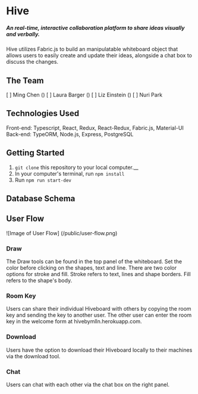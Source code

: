 # Hive
##### An real-time, interactive collaboration platform to share ideas visually and verbally.
Hive utilizes Fabric.js to build an manipulatable whiteboard object that allows users to easily create and update their ideas, alongside a chat box to discuss the changes.

## The Team
[ ] Ming Chen ()
[ ] Laura Barger ()
[ ] Liz Einstein ()
[ ] Nuri Park

## Technologies Used
Front-end: Typescript, React, Redux, React-Redux, Fabric.js, Material-UI
Back-end: TypeORM, Node.js, Express, PostgreSQL

## Getting Started
1.  `git clone` this repository to your local computer.__
2.  In your computer's terminal, run `npm install`
3.  Run `npm run start-dev`

## Database Schema


## User Flow

![Image of User Flow]
(/public/user-flow.png)

### Draw
The Draw tools can be found in the top panel of the whiteboard. Set the color before clicking on the shapes, text and line. There are two color options for stroke and fill. Stroke refers to text, lines and shape borders. Fill refers to the shape's body.

### Room Key
Users can share their individual Hiveboard with others by copying the room key and sending the key to another user. The other user can enter the room key in the welcome form at hivebymlln.herokuapp.com.

### Download
Users have the option to download their Hiveboard locally to their machines via the download tool.

### Chat
Users can chat with each other via the chat box on the right panel.
